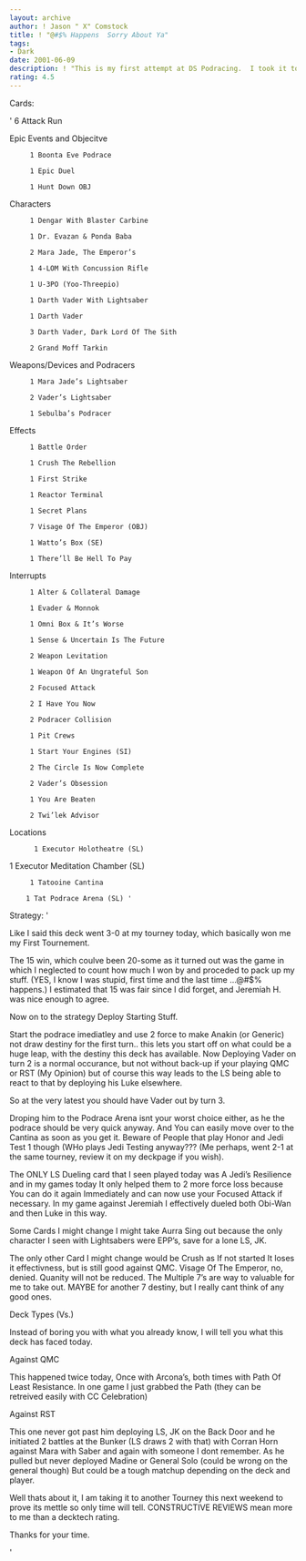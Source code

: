 ```yaml
---
layout: archive
author: ! Jason " X" Comstock
title: ! "@#$% Happens  Sorry About Ya"
tags:
- Dark
date: 2001-06-09
description: ! "This is my first attempt at DS Podracing.  I took it to a tournement this weekend and its 3-0 status helped me to WIN my first tournement. It won by totals of 26, 23 and 15 (coulda easily been 20-some)."
rating: 4.5
---
```

Cards: 

'         6 Attack Run 


Epic Events and Objecitve

         1 Boonta Eve Podrace

         1 Epic Duel

         1 Hunt Down OBJ

Characters 

         1 Dengar With Blaster Carbine  

         1 Dr. Evazan & Ponda Baba  

         2 Mara Jade, The Emperor’s 

         1 4-LOM With Concussion Rifle  

         1 U-3PO (Yoo-Threepio)  

         1 Darth Vader With Lightsaber  

         1 Darth Vader  

         3 Darth Vader, Dark Lord Of The Sith   

         2 Grand Moff Tarkin  


Weapons/Devices and Podracers

         1 Mara Jade’s Lightsaber  

         2 Vader’s Lightsaber  

         1 Sebulba’s Podracer


Effects

         1 Battle Order  

         1 Crush The Rebellion  

         1 First Strike  

         1 Reactor Terminal 

         1 Secret Plans  

         7 Visage Of The Emperor (OBJ) 

         1 Watto’s Box (SE) 

         1 There’ll Be Hell To Pay    


Interrupts

         1 Alter & Collateral Damage 

         1 Evader & Monnok 

         1 Omni Box & It’s Worse 

         1 Sense & Uncertain Is The Future 

         2 Weapon Levitation  

         1 Weapon Of An Ungrateful Son  

         2 Focused Attack  

         2 I Have You Now 

         2 Podracer Collision

         1 Pit Crews

         1 Start Your Engines (SI)

         2 The Circle Is Now Complete 

         2 Vader’s Obsession  

         1 You Are Beaten  

         2 Twi’lek Advisor  


Locations    

          1 Executor Holotheatre (SL)  

   1 Executor Meditation Chamber (SL)  

         1 Tatooine Cantina  

        1 Tat Podrace Arena (SL) '

Strategy: '

Like I said this deck went 3-0 at my tourney today, which basically won me my First Tournement.

The 15 win, which coulve been 20-some as it turned out was the game in which I neglected to count how much I won by and proceded to pack up my stuff. (YES, I know I was stupid, first time and the last time ...@#$% happens.) I estimated that 15 was fair since I did forget, and Jeremiah H. was nice enough to agree.  


Now on to the strategy Deploy Starting Stuff.

Start the podrace imediatley and use 2 force to make Anakin (or Generic) not draw destiny for the first turn.. this lets you start off on what could be a huge leap, with the destiny this deck has available.  Now Deploying Vader on turn 2 is a normal occurance, but not without back-up if your playing QMC or RST (My Opinion) but of course this way leads to the LS being able to react to that by deploying his Luke elsewhere.

So at the very latest you should have Vader out by turn 3. 


Droping him to the Podrace Arena isnt your worst choice either, as he the podrace should be very quick anyway.  And You can easily move over to the Cantina as soon as you get it.  Beware of People that play Honor and Jedi Test 1 though (WHo plays Jedi Testing anyway??? (Me perhaps, went 2-1 at the same tourney, review it on my deckpage if you wish).


The ONLY LS Dueling card that I seen played today was A Jedi’s Resilience and in my games today It only helped them to 2 more force loss because You can do it again Immediately and can now use your Focused Attack if necessary.  In my game against Jeremiah I effectively dueled both Obi-Wan and then Luke in this way. 


Some Cards I might change  I might take Aurra Sing out because the only character I seen with Lightsabers were EPP’s, save for a lone LS, JK.

The only other Card I might change would be Crush as If not started It loses it effectivness, but is still good against QMC. Visage Of The Emperor, no, denied.  Quanity will not be reduced.  The Multiple 7’s are way to valuable for me to take out.  MAYBE for another 7 destiny, but I really cant think of any good ones.



Deck Types (Vs.)

Instead of boring you with what you already know, I will tell you what this deck has faced today.


Against QMC


This happened twice today, Once with Arcona’s, both times with Path Of Least Resistance.  In one game I just grabbed the Path (they can be retreived easily with CC Celebration) 


Against RST 


This one never got past him deploying LS, JK on the Back Door and he initiated 2 battles at the Bunker (LS draws 2 with that) with Corran Horn against Mara with Saber and again with someone I dont remember.  As he pulled but never deployed Madine or General Solo (could be wrong on the general though) But could be a tough matchup depending on the deck and player.



Well thats about it, I am taking it to another Tourney this next weekend to prove its mettle so only time will tell. CONSTRUCTIVE REVIEWS mean more to me than a decktech rating.  


Thanks for your time.


'